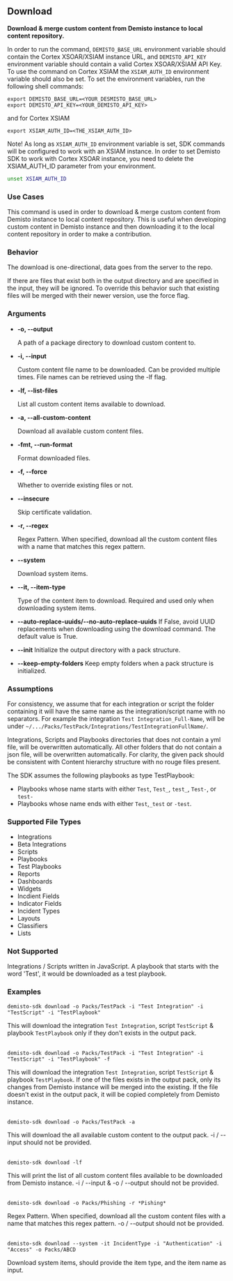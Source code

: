 ## Download

**Download & merge custom content from Demisto instance to local content repository.**

In order to run the command, `DEMISTO_BASE_URL` environment variable should contain the Cortex XSOAR/XSIAM instance URL,
and `DEMISTO_API_KEY` environment variable should contain a valid Cortex XSOAR/XSIAM API Key.
To use the command on Cortex XSIAM the `XSIAM_AUTH_ID` environment variable should also be set.
To set the environment variables, run the following shell commands:
```
export DEMISTO_BASE_URL=<YOUR_DESMISTO_BASE_URL>
export DEMISTO_API_KEY=<YOUR_DEMISTO_API_KEY>
```
and for Cortex XSIAM
```
export XSIAM_AUTH_ID=<THE_XSIAM_AUTH_ID>
```
Note!
As long as `XSIAM_AUTH_ID` environment variable is set, SDK commands will be configured to work with an XSIAM instance.
In order to set Demisto SDK to work with Cortex XSOAR instance, you need to delete the XSIAM_AUTH_ID parameter from your environment.
```bash
unset XSIAM_AUTH_ID
```


### Use Cases
This command is used in order to download & merge custom content from Demisto instance to local content repository. This is useful when developing custom content in Demisto instance and then
downloading it to the local content repository in order to make a contribution.


### Behavior
The download is one-directional, data goes from the server to the repo.

If there are files that exist both in the output directory and are specified in the input, they will be ignored. To override this behavior such that existing files will be merged with their newer version, use the force flag.

### Arguments
* **-o, --output**

    A path of a package directory to download custom content to.

* **-i, --input**

    Custom content file name to be downloaded. Can be provided multiple times. File names can be retrieved using the -lf flag.

* **-lf, --list-files**

    List all custom content items available to download.

* **-a, --all-custom-content**

    Download all available custom content files.

* **-fmt, --run-format**

    Format downloaded files.

* **-f, --force**

    Whether to override existing files or not.

* **--insecure**

    Skip certificate validation.

* **-r, --regex**

    Regex Pattern. When specified, download all the custom content files with a name that matches this regex pattern.

* **--system**

    Download system items.

* **--it, --item-type**

    Type of the content item to download. Required and used only when downloading system items.

* **--auto-replace-uuids/--no-auto-replace-uuids**
  If False, avoid UUID replacements when downloading using the download command. The default value is True.
* **--init** Initialize the output directory with a pack structure.
* **--keep-empty-folders** Keep empty folders when a pack structure is initialized.

### Assumptions
For consistency, we assume that for each integration or script the folder containing it will have the same name as the integration/script name with no separators. For example the integration `Test Integration_Full-Name`, will be under `~/.../Packs/TestPack/Integrations/TestIntegrationFullName/`.

Integrations, Scripts and Playbooks directories that does not contain a yml file, will be overwritten automatically.
All other folders that do not contain a json file, will be overwritten automatically.
For clarity, the given pack should be consistent with Content hierarchy structure with no rouge files present.

The SDK assumes the following playbooks as type TestPlaybook:
- Playbooks whose name starts with either `Test`, `Test_`, `test_`, `Test-`, or `test-`
- Playbooks whose name ends with either `Test`,`_test` or `-test`.


### Supported File Types
* Integrations
* Beta Integrations
* Scripts
* Playbooks
* Test Playbooks
* Reports
* Dashboards
* Widgets
* Incdient Fields
* Indicator Fields
* Incident Types
* Layouts
* Classifiers
* Lists

### Not Supported
Integrations / Scripts written in JavaScript.
A playbook that starts with the word 'Test', it would be downloaded as a test playbook.

### Examples
```
demisto-sdk download -o Packs/TestPack -i "Test Integration" -i "TestScript" -i "TestPlaybook"
```
This will download the integration `Test Integration`, script `TestScript` & playbook `TestPlaybook` only if they don't exists in the output pack.
<br/><br/>
```
demisto-sdk download -o Packs/TestPack -i "Test Integration" -i "TestScript" -i "TestPlaybook" -f
```
This will download the integration `Test Integration`, script `TestScript` & playbook `TestPlaybook`.
If one of the files exists in the output pack, only its changes from Demisto instance will be merged into the existing.
If the file doesn't exist in the output pack, it will be copied completely from Demisto instance.
<br/><br/>
```
demisto-sdk download -o Packs/TestPack -a
```
This will download the all available custom content to the output pack.
-i / --input should not be provided.
<br/><br/>
```
demisto-sdk download -lf
```
This will print the list of all custom content files available to be downloaded from Demisto instance.
-i / --input & -o / --output should not be provided.
<br/><br/>
```
demisto-sdk download -o Packs/Phishing -r *Pishing*
```
Regex Pattern. When specified, download all the custom content files with a name that matches this regex pattern.
-o / --output should not be provided.
<br/><br/>
```
demisto-sdk download --system -it IncidentType -i "Authentication" -i "Access" -o Packs/ABCD
```
Download system items, should provide the item type, and the item name as input.
<br/><br/>
